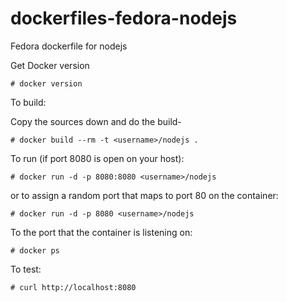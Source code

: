 dockerfiles-fedora-nodejs
=========================

Fedora dockerfile for nodejs


Get Docker version

    # docker version

To build:

Copy the sources down and do the build-

    # docker build --rm -t <username>/nodejs .

To run (if port 8080 is open on your host):

    # docker run -d -p 8080:8080 <username>/nodejs

or to assign a random port that maps to port 80 on the container:

    # docker run -d -p 8080 <username>/nodejs

To the port that the container is listening on:

    # docker ps

To test:

    # curl http://localhost:8080
